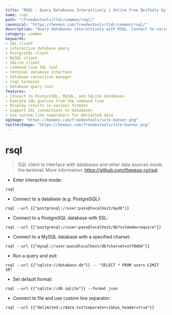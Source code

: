 ```yaml
---
title: "RSQL - Query Databases Interactively | Online Free DevTools by Hexmos"
name: rsql
path: "/freedevtools/tldr/common/rsql/"
canonical: "https://hexmos.com/freedevtools/tldr/common/rsql/"
description: "Query databases interactively with RSQL. Connect to various data sources like PostgreSQL, MySQL, and SQLite. Free online tool, no registration required."
category: common
keywords:
- SQL client
- interactive database query
- PostgreSQL client
- MySQL client
- SQLite client
- command-line SQL tool
- terminal database interface
- database connection manager
- rsql terminal
- database query tool
features:
- Connect to PostgreSQL, MySQL, and SQLite databases
- Execute SQL queries from the command line
- Display results in various formats
- Support SSL connections to databases
- Use custom line separators for delimited data
ogImage: "https://hexmos.com/freedevtools/site-banner.png"
twitterImage: "https://hexmos.com/freedevtools/site-banner.png"
---
```


# rsql

> SQL client to interface with databases and other data sources inside the terminal.
> More information: <https://github.com/theseus-rs/rsql>.

- Enter interactive mode:

`rsql`

- Connect to a database (e.g. PostgreSQL):

`rsql --url {{"postgresql://user:pass@localhost/mydb"}}`

- Connect to a PostgreSQL database with SSL:

`rsql --url {{"postgresql://user:pass@localhost/db?sslmode=require"}}`

- Connect to a MySQL database with a specified charset:

`rsql --url {{"mysql://user:pass@localhost/db?charset=utf8mb4"}}`

- Run a query and exit:

`rsql --url {{"sqlite://database.db"}} -- "SELECT * FROM users LIMIT 10"`

- Set default format:

`rsql --url {{"sqlite://db.sqlite"}} --format json`

- Connect to file and use custom line separator:

`rsql --url {{"delimited://data.txt?separator=|&has_header=true"}}`
